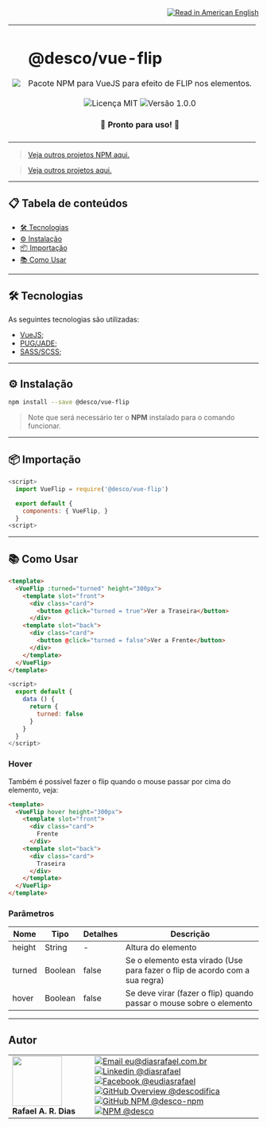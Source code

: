 <div align="right">
  <a href="README.US.md">
    <img alt="Read in American English" src="https://img.shields.io/static/v1?label=&message=🇺🇸 Read in American English&color=red&style=for-the-badge" />
  </a>
</div>

<table>
  <tr>
    <td><img src="https://i.ibb.co/Wsqqvz5/vue-flip.png"></td>
    <td>  
      <h1>@desco/vue-flip</h1>
      Pacote NPM para VueJS para efeito de FLIP nos elementos.
      <br /><br />
      <div align="center">
        <img alt="Licença MIT" src="https://img.shields.io/static/v1?label=Licença&message=MIT&color=green&style=for-the-badge">
        <img alt="Versão 1.0.0" src="https://img.shields.io/static/v1?label=Versão&message=1.0.0&color=blue&style=for-the-badge">
      </div>
      <h4 align="center"> 
        🚀 Pronto para uso! 🚀
      </h4>
    </td>
  </tr>
</table>

> <a href="https://github.com/desco-npm" target="_blank">Veja outros projetos NPM aqui.</a>

> <a href="https://github.com/descoifica" target="_blank">Veja outros projetos aqui.</a>

---

## 📋 Tabela de conteúdos

* [🛠️ Tecnologias](#Tecnologias)
* [⚙️ Instalação](#Instalação)
* [📦 Importação](#Importação)
* [📚 Como Usar](#Como-Usar)

---

<a name="Tecnologias"></a>


## 🛠️ Tecnologias

As seguintes tecnologias são utilizadas:

* [VueJS](https://vuejs.org/);
* [PUG/JADE](https://jade-lang.com/);
* [SASS/SCSS](https://sass-lang.com/);

---

<a name="Instalação"></a>

## ⚙️ Instalação

```bash
npm install --save @desco/vue-flip
```

> Note que será necessário ter o **NPM** instalado para o comando funcionar.

---

<a name="Importação"></a>

## 📦 Importação

```js
<script>
  import VueFlip = require('@desco/vue-flip')

  export default {
    components: { VueFlip, }
  }
<script>
```

---

<a name="Como-Usar"></a>

## 📚 Como Usar

```html
<template>
  <VueFlip :turned="turned" height="300px">
    <template slot="front">
      <div class="card">
        <button @click="turned = true">Ver a Traseira</button>
      </div>
    <template slot="back">
      <div class="card">
        <button @click="turned = false">Ver a Frente</button>
      </div>
    </template>
  </VueFlip>
</template>
```

```js
<script>
  export default {
    data () {
      return {
        turned: false
      }
    }
  }
</script>
```

### Hover

Também é possível fazer o flip quando o mouse passar por cima do elemento, veja:

```html
<template>
  <VueFlip hover height="300px">
    <template slot="front">
      <div class="card">
        Frente
      </div>
    <template slot="back">
      <div class="card">
        Traseira
      </div>
    </template>
  </VueFlip>
</template>
```

### Parâmetros

| Nome | Tipo | Detalhes | Descrição
|---|---|---|---
| height | String | - | Altura do elemento
| turned | Boolean | false | Se o elemento esta virado (Use para fazer o flip de acordo com a sua regra)
| hover | Boolean | false | Se deve virar (fazer o flip) quando passar o mouse sobre o elemento

---

## Autor

<table>
  <tr>
    <td width="150px">
      <img src="https://scontent.fsdu1-1.fna.fbcdn.net/v/t1.0-9/539886_235546170253505_5977326689811409130_n.jpg?_nc_cat=106&ccb=3&_nc_sid=174925&_nc_eui2=AeGgFWn_fWInwRkTo3mHSP993TbQ0TzG0Y3dNtDRPMbRjS-eZL1tr4I5maqz6O-jva9qWnIxKOsD3UtSm9CTeCys&_nc_ohc=Qw6NaDGrtIgAX9uFF2c&_nc_ht=scontent.fsdu1-1.fna&oh=5ebac9874d7a24e157c8c99fd965c2a4&oe=606539CE" width="100px;" alt=""/>
      <b>Rafael A. R. Dias</b>
    </td>
    <td>  
      <a href="mailto:eu@diasrafael.com.br" target="_blank" >
        <img alt="Email eu@diasrafael.com.br" src="https://img.shields.io/static/v1?label=Email&message=eu@diasrafael.com.br&color=red&logo=gmail&style=for-the-badge">
      </a>
      <a href="https://www.linkedin.com/in/diasrafael/" target="_blank">
        <img alt="Linkedin @diasrafael" src="https://img.shields.io/static/v1?label=Linkedin&message=@diasrafael&color=blue&logo=linkedin&style=for-the-badge">
      </a>
      <a href="https://www.facebook.com/eudiasrafael" target="_blank">
        <img alt="Facebook @eudiasrafael" src="https://img.shields.io/static/v1?label=Facebook&message=@eudiasrafael&color=blue&logo=facebook&style=for-the-badge">
      </a>
      <a href="https://github.com/descodifica" target="_blank">
        <img alt="GitHub Overview @descodifica" src="https://img.shields.io/static/v1?label=GitHub Overview&message=@descodifica&color=black&logo=github&style=for-the-badge">
      </a>
      <a href="https://github.com/desco-npm" target="_blank">
        <img alt="GitHub NPM @desco-npm" src="https://img.shields.io/static/v1?label=GitHub NPM&message=@desco-npm&color=black&logo=github&style=for-the-badge">
      </a>
      <a href="https://www.npmjs.com/org/desco" target="_blank">
        <img alt="NPM @desco" src="https://img.shields.io/static/v1?label=NPM&message=@desco&color=red&logo=npm&style=for-the-badge">
      </a>
    </td>
  </tr>
</table>